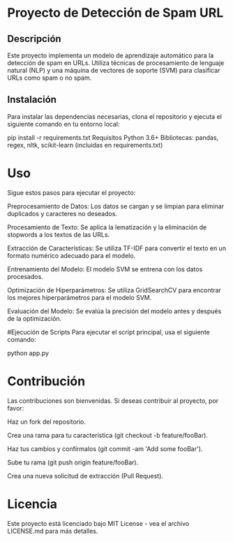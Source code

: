 # Proyecto de Detección de Spam URL

## Descripción
Este proyecto implementa un modelo de aprendizaje automático para la detección de spam en URLs. Utiliza técnicas de procesamiento de lenguaje natural (NLP) y una máquina de vectores de soporte (SVM) para clasificar URLs como spam o no spam.

## Instalación

Para instalar las dependencias necesarias, clona el repositorio y ejecuta el siguiente comando en tu entorno local:

pip install -r requirements.txt
Requisitos
Python 3.6+
Bibliotecas: pandas, regex, nltk, scikit-learn (incluidas en requirements.txt)

# Uso

Sigue estos pasos para ejecutar el proyecto:

Preprocesamiento de Datos: Los datos se cargan y se limpian para eliminar duplicados y caracteres no deseados.

Procesamiento de Texto: Se aplica la lematización y la eliminación de stopwords a los textos de las URLs.

Extracción de Características: Se utiliza TF-IDF para convertir el texto en un formato numérico adecuado para el modelo.

Entrenamiento del Modelo: El modelo SVM se entrena con los datos procesados.

Optimización de Hiperparámetros: Se utiliza GridSearchCV para encontrar los mejores hiperparámetros para el modelo SVM.

Evaluación del Modelo: Se evalúa la precisión del modelo antes y después de la optimización.

#Ejecución de Scripts
Para ejecutar el script principal, usa el siguiente comando:

python app.py

# Contribución
Las contribuciones son bienvenidas. Si deseas contribuir al proyecto, por favor:

Haz un fork del repositorio.

Crea una rama para tu característica (git checkout -b feature/fooBar).

Haz tus cambios y confírmalos (git commit -am 'Add some fooBar').

Sube tu rama (git push origin feature/fooBar).

Crea una nueva solicitud de extracción (Pull Request).

# Licencia

Este proyecto está licenciado bajo MIT License - vea el archivo LICENSE.md para más detalles.
